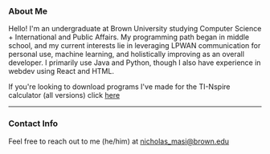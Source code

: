 ### About Me

Hello! I'm an undergraduate at Brown University studying Computer Science + International and Public Affairs. My programming path began in middle school, and my current interests lie in leveraging LPWAN communication for personal use, machine learning, and holistically improving as an overall developer. I primarily use Java and Python, though I also have experience in webdev using React and HTML.

If you're looking to download programs I've made for the TI-Nspire calculator (all versions) click [here](https://n-masi.github.io)

------

### Contact Info

Feel free to reach out to me (he/him) at nicholas_masi@brown.edu

<!--
**N-Masi/N-Masi** is a ✨ _special_ ✨ repository because its `README.md` (this file) appears on your GitHub profile.

Here are some ideas to get you started:

- 🔭 I’m currently working on ...
- 🌱 I’m currently learning ...
- 👯 I’m looking to collaborate on ...
- 🤔 I’m looking for help with ...
- 💬 Ask me about ...
- 📫 How to reach me: ...
- 😄 Pronouns: ...
- ⚡ Fun fact: ...
-->
